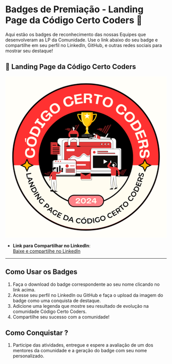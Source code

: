 # Badges de Premiação - Landing Page da Código Certo Coders 🎉

Aqui estão os badges de reconhecimento das nossas Equipes que desenvolveram as LP da Comunidade. Use o link abaixo do seu badge e compartilhe em seu perfil no LinkedIn, GitHub, e outras redes sociais para mostrar seu destaque!

## 🏅 Landing Page da Código Certo Coders
![Badge](../landing-page.png)
- **Link para Compartilhar no LinkedIn**:  
  [Baixe e compartilhe no LinkedIn](../landing-page.png)

---

## Como Usar os Badges
1. Faça o download do badge correspondente ao seu nome clicando no link acima.
2. Acesse seu perfil no LinkedIn ou GitHub e faça o upload da imagem do badge como uma conquista de destaque.
3. Adicione uma legenda que mostre seu resultado de evolução na comunidade Código Certo Coders.
4. Compartilhe seu sucesso com a comunidade!

## Como Conquistar ?
1. Participe das atividades, entregue e espere a avaliação de um dos mentores da comunidade e a geração do badge com seu nome personalizado.